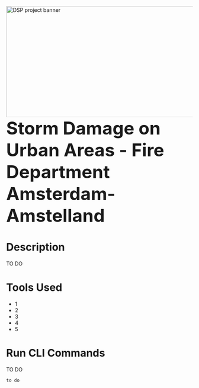 <img src="https://images.unsplash.com/photo-1624692630016-78ac2e23f6f0?ixlib=rb-4.0.3&q=85&fm=jpg&crop=entropy&cs=srgb&w=3600" alt="DSP project banner" title="Storm Damage on Urban Areas - Fire Department Amsterdam-Amstelland" width="2600" height="300" style="object-fit: cover" />
<font size=24><b>Storm Damage on Urban Areas - Fire Department Amsterdam-Amstelland</b></font>

# Description

TO DO

# Tools Used

- 1
- 2
- 3
- 4
- 5

# Run CLI Commands

TO DO

`to do`
